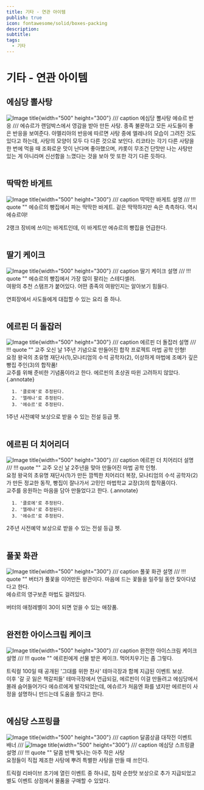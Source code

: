 ```yaml
---
title: 기타 - 연관 아이템
publish: true
icon: fontawesome/solid/boxes-packing
description: 
subtitle: 
tags:
  - 기타
---
```


# 기타 - 연관 아이템

## 에심당 뽈사탕 
![Image title](https://vitamink1.github.io/mkdocs-test/assets/others/item/item3.png){width="500" height="300"}
/// caption
에심당 뽈사탕 에슈르 반응
///
에슈르가 랜덤박스에서 영감을 받아 만든 사탕. 종족 불문하고 모든 사도들이 좋은 반응을 보여준다.
아멜리아의 반응에 따르면 사탕 중에 엘레나의 모습이 그려진 것도 있다고 하는데, 사탕의 모양이 모두 다 다른 것으로 보인다.
리코타는 각기 다른 사탕을 한 번에 먹을 때 조화로운 맛이 난다며 좋아했으며, 캬롯이 무조건 단맛만 나는 사탕만 있는 게 아니라며 신선함을 느꼈다는 것을 보아 맛 또한 각기 다른 듯하다.
<br>
<br>

## 딱딱한 바게트
![Image title](https://vitamink1.github.io/mkdocs-test/assets/others/item/item1.png){width="500" height="300"}
/// caption
딱딱한 바게트 설명
///
!!! quote ""
      에슈르의 빵집에서 파는 딱딱한 바게트. 겉은 딱딱하지만 속은 촉촉하다. 역시 에슈르야!

2랭크 장비에 쓰이는 바게트인데, 이 바게트만 에슈르의 빵집을 언급한다.
<br>
<br>

## 딸기 케이크
![Image title](https://vitamink1.github.io/mkdocs-test/assets/others/item/item2.png){width="500" height="300"}
/// caption
딸기 케이크 설명
///
!!! quote ""
      에슈르의 빵집에서 가장 많이 팔리는 스테디셀러.<br>
      여왕의 추천 스탬프가 붙어있다. 어떤 종족의 여왕인지는 알아보기 힘들다.

연회장에서 사도들에게 대접할 수 있는 요리 중 하나.
<br>
<br>

## 에르핀 더 돌잡러
![Image title](https://vitamink1.github.io/mkdocs-test/assets/others/item/item4.png){width="500" height="300"}
/// caption
에르핀 더 돌잡러 설명
///
!!! quote ""
      교주 오신 날 1주년 기념으로 만들어진 합작 프로젝트 마법 공학 인형!<br>
      요정 왕국의 초유명 재단사(1),모나티엄의 수석 공학자(2), 이상하게 마법에 조예가 깊은 빵집 주인(3)의 합작품!<br>
      교주를 위해 준비한 기념품이라고 한다. 에르핀의 초상권 따윈 고려하지 않았다.
      {.annotate}

      1. '클로에'로 추정된다.
      2. '엘레나'로 추정된다.
      3. '에슈르'로 추정된다.

1주년 사전예약 보상으로 받을 수 있는 전설 등급 펫.
<br>
<br>

## 에르핀 더 치어리더
![Image title](https://vitamink1.github.io/mkdocs-test/assets/others/item/item5.png){width="500" height="300"}
/// caption
에르핀 더 치어리더 설명
///
!!! quote ""
      교주 오신 날 2주년을 맞아 만들어진 마법 공학 인형.<br>
      요정 왕국의 초유명 재단사(1)가 만든 깜찍한 치어리더 복장, 모나티엄의 수석 공학자(2)가 만든 정교한 동작, 빵집이 잘나가서 고민인 마법학교 교장(3)의 합작품이다.<br>
      교주를 응원하는 마음을 담아 만들었다고 한다.
      {.annotate}

      1. '클로에'로 추정된다.
      2. '엘레나'로 추정된다.
      3. '에슈르'로 추정된다.

2주년 사전예약 보상으로 받을 수 있는 전설 등급 펫.
<br>
<br>

## 풀꽃 화관
![Image title](https://vitamink1.github.io/mkdocs-test/assets/others/item/item7.png){width="500" height="300"}
/// caption
풀꽃 화관 설명
///
!!! quote ""
      버터가 풀꽃을 이어만든 왕관이다. 마음에 드는 꽃들을 일주일 동안 찾아다녔다고 한다.<br>
      에슈르의 영구보존 마법도 걸려있다.

버터의 애정레벨이 30이 되면 얻을 수 있는 애장품.
<br>
<br>

## 완전한 아이스크림 케이크
![Image title](https://vitamink1.github.io/mkdocs-test/assets/others/item/item6.png){width="500" height="300"}
/// caption
완전한 아이스크림 케이크 설명
///
!!! quote ""
      에르핀에게 선물 받은 케이크. 먹어치우기는 좀 그렇다.

트릭컬 100일 때 공개된 '그대를 위한 찬사' 테마극장과 함께 지급된 이벤트 보상.<br>
이후 '갈 곳 잃은 책갈피들' 테마극장에서 언급되길, 에르핀이 이걸 만들려고 에심당에서 몰래 숨어들어가다 에슈르에게 발각되었는데, 에슈르가 처음엔 화를 냈지만 에르핀이 사정을 설명하니 만드는데 도움을 줬다고 한다.
<br>
<br>

## 에심당 스프링클
![Image title](https://vitamink1.github.io/mkdocs-test/assets/others/item/item8.png){width="500" height="300"}
/// caption
달콤상큼 대작전 이벤트 배너
///
![Image title](https://vitamink1.github.io/mkdocs-test/assets/others/item/item8_1.png){width="500" height="300"}
/// caption
에심당 스프링클 설명
///
!!! quote ""
      달콤 반짝 빛나는 아주 작은 사탕<br>
      요정들이 직접 제조한 사탕에 뿌려 특별한 사탕을 만들 때 쓰인다.

트릭컬 리바이브 초기에 열린 이벤트 중 하나로, 침략 순한맛 보상으로 추가 지급되었고 별도 이벤트 상점에서 물품을 구매할 수 있었다.
<br>
<br>